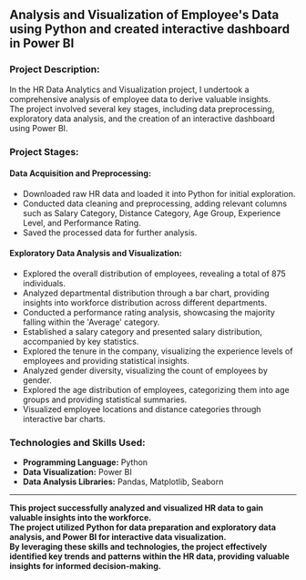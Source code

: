 ## Analysis and Visualization of Employee's Data using Python and created interactive dashboard in Power BI  

### Project Description:
In the HR Data Analytics and Visualization project, I undertook a comprehensive analysis of employee data to derive valuable insights.  
The project involved several key stages, including data preprocessing, exploratory data analysis, and the creation of an interactive dashboard using Power BI.

### Project Stages:
#### Data Acquisition and Preprocessing:
* Downloaded raw HR data and loaded it into Python for initial exploration.
* Conducted data cleaning and preprocessing, adding relevant columns such as Salary Category, Distance Category, Age Group, Experience Level, and Performance Rating.
* Saved the processed data for further analysis.

#### Exploratory Data Analysis and Visualization:
* Explored the overall distribution of employees, revealing a total of 875 individuals.
* Analyzed departmental distribution through a bar chart, providing insights into workforce distribution across different departments.
* Conducted a performance rating analysis, showcasing the majority falling within the 'Average' category.
* Established a salary category and presented salary distribution, accompanied by key statistics.
* Explored the tenure in the company, visualizing the experience levels of employees and providing statistical insights.
* Analyzed gender diversity, visualizing the count of employees by gender.
* Explored the age distribution of employees, categorizing them into age groups and providing statistical summaries.
* Visualized employee locations and distance categories through interactive bar charts.

### Technologies and Skills Used:
* __Programming Language:__ Python
* __Data Visualization:__ Power BI
* __Data Analysis Libraries:__ Pandas, Matplotlib, Seaborn

----
__This project successfully analyzed and visualized HR data to gain valuable insights into the workforce.  
The project utilized Python for data preparation and exploratory data analysis, and Power BI for interactive data visualization.  
By leveraging these skills and technologies, the project effectively identified key trends and patterns within the HR data, providing valuable insights for informed decision-making.__
